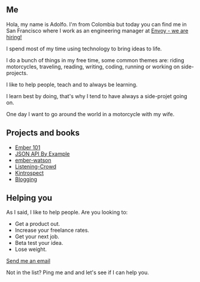 ## Me
Hola, my name is Adolfo. I'm from Colombia but today you can find me in San Francisco where I work as an engineering manager at [Envoy - we are hiring!](https://envoy.com/jobs/)

I spend most of my time using technology to bring ideas to life.

I do a bunch of things in my free time, some common themes are: riding motorcycles, traveling, reading, writing, coding, running or working on side-projects.

I like to help people, teach and to always be learning.

I learn best by doing, that's why I tend to have always a side-projet going on.

One day I want to go around the world in a motorcycle with my wife.

## Projects and books

- [Ember 101](https://leanpub.com/ember-cli-101)
- [JSON API By Example](https://leanpub.com/json-api-by-example)
- [ember-watson](http://github.com/abuiles/ember-cli)
- [Listening-Crowd](https://www.listeningcrowd.com/)
- [Kintrospect](https://kintrospect.com/)
- [Blogging](articles)


## Helping you

As I said, I like to help people. Are you looking to:

- Get a product out.
- Increase your freelance rates.
- Get your next job.
- Beta test your idea.
- Lose weight.

[Send me an email](mailto:builes.adolfo@gmail.com)

Not in the list? Ping me and and let's see if I can help you.
